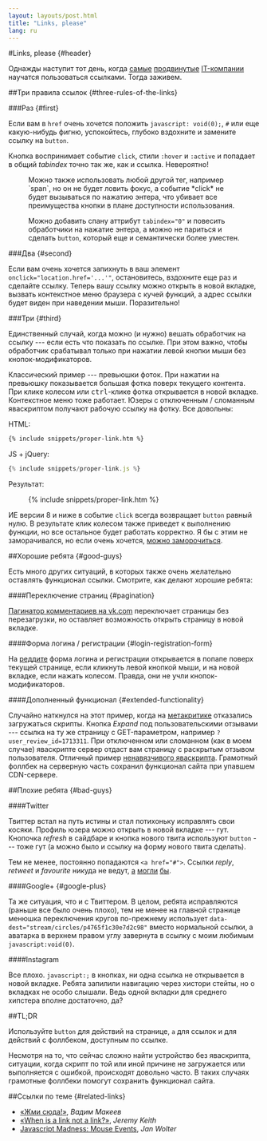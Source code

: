 ```yaml
---
layout: layouts/post.html
title: "Links, please"
lang: ru
---
```


#Links, please {#header}

Однажды наступит тот день, когда [самые](//twitter.com) [продвинутые](//instagram.com) [IT-компании](//plus.google.com) научатся пользоваться ссылками. Тогда заживем.

##Три правила ссылок {#three-rules-of-the-links}

###Раз {#first}

Если вам в `href` очень хочется положить `javascript: void(0);`, `#` или еще какую-нибудь фигню, успокойтесь, глубоко вздохните и замените ссылку на `button`.

Кнопка воспринимает событие `click`, стили `:hover` и `:active` и попадает в общий _tabindex_ точно так же, как и ссылка. Невероятно!

<figure class="info icon-umbrella" markdown="1">
Можно также использовать любой другой тег, например `span`, но он не будет ловить фокус, а событие *click* не будет вызываться по нажатию энтера, что убивает все преимущества кнопки в плане доступности использования.

Можно добавить спану аттрибут `tabindex="0"` и повесить обработчики на нажатие энтера, а можно не париться и сделать `button`, который еще и семантически более уместен.
</figure>

###Два {#second}

Если вам очень хочется запихнуть в ваш элемент `onclick="location.href='...'"`, остановитесь, вздохните еще раз и сделайте ссылку. Теперь вашу ссылку можно открыть в новой вкладке, вызвать контекстное меню браузера с кучей функций, а адрес ссылки будет виден при наведении мыши. Поразительно!

###Три {#third}

Единственный случай, когда можно (и нужно) вешать обработчик на ссылку --- если есть что показать по ссылке. При этом важно, чтобы обработчик срабатывал только при нажатии левой кнопки мыши без кнопок-модификаторов.

Классический пример --- превьюшки фоток. При нажатии на превьюшку показывается большая фотка поверх текущего контента. При клике колесом или <kbd>ctrl</kbd>-клике фотка открывается в новой вкладке. Контекстное меню тоже работает. Юзеры с отключенным&nbsp;/ сломанным яваскриптом получают рабочую ссылку на фотку. Все довольны:

HTML:

```html
{% include snippets/proper-link.htm %}
```

JS + jQuery:

```js
{% include snippets/proper-link.js %}
```

Результат:

<figure>
	{% include snippets/proper-link.htm %}
</figure>

<script>
dzDelayed.push(function() {
	{% include snippets/proper-link.js %}
});
</script>

ИЕ версии 8 и ниже в событие `click` всегда возвращает `button` равный нулю. В результате клик колесом также приведет к выполнению функции, но все остальное будет работать корректно. Я бы с этим не заморачивался, но если очень хочется, [можно заморочиться](http://unixpapa.com/js/mouse.html).

##Хорошие ребята {#good-guys}

Есть много других ситуаций, в которых также очень желательно оставлять функционал ссылки. Смотрите, как делают хорошие ребята:

####Переключение страниц {#pagination}

[Пагинатор комментариев на vk.com](http://vk.com/wall-35502680_11833) переключает страницы без перезагрузки, но оставляет возможность открыть страницу в новой вкладке.

####Форма логина&nbsp;/ регистрации {#login-registration-form}

На [реддите](//reddit.com) форма логина и регистрации открывается в попапе поверх текущей странице, если кликнуть левой кнопкой мыши, и на новой вкладке, если нажать колесом. Правда, они не учли кнопок-модификаторов.

####Дополненный функционал {#extended-functionality}

Случайно наткнулся на этот пример, когда на [метакритике](http://www.metacritic.com/game/pc/limbo) отказались загружаться скрипты. Кнопка *Expand* под пользовательскими отзывами --- ссылка на ту же страницу с GET-параметром, например `?user_review_id=1713311`. При отключенном или сломанном (как в моем случае) яваскрипте сервер отдаст вам страницу с раскрытым отзывом пользователя. Отличный пример [ненавязчивого яваскрипта](https://en.wikipedia.org/wiki/Unobtrusive_JavaScript). Грамотный фоллбек на серверную часть сохранил функционал сайта при упавшем CDN-сервере.

##Плохие ребята {#bad-guys}

####Twitter

Твиттер встал на путь истины и стал потихоньку исправлять свои косяки. Профиль юзера можно открыть в новой вкладке --- гут. Кнопочка *refresh* в сайдбаре и кнопка нового твита используют `button` --- тоже гут (а можно было и ссылку на форму нового твита сделать).

Тем не менее, постоянно попадаются `<a href="#">`. Ссылки *reply*, *retweet* и *favourite* никуда не ведут, [а](https://twitter.com/intent/tweet?in_reply_to=386573856179113985) [могли](https://twitter.com/intent/retweet?tweet_id=386573856179113985) [бы](https://twitter.com/intent/favorite?tweet_id=386573856179113985).

####Google+ {#google-plus}

Та же ситуация, что и с Твиттером. В целом, ребята исправляются (раньше все было очень плохо), тем не менее на главной странице менюшка переключения кругов по-прежнему использует `data-dest="stream/circles/p4765f1c30e7d2c98"` вместо нормальной ссылки, а аватарка в верхнем правом углу завернута в ссылку с моим любимым `javascript:void(0)`.

####Instagram

Все плохо. `javascript:;` в кнопках, ни одна ссылка не открывается в новой вкладке. Ребята запилили навигацию через хистори стейты, но о вкладках не особо слышали. Ведь одной вкладки для среднего хипстера вполне достаточно, да?

##TL;DR

Используйте `button` для действий на странице, `a` для ссылок и для действий с фоллбеком, доступным по ссылке.

Несмотря на то, что сейчас сложно найти устройство без яваскрипта, ситуации, когда скрипт по той или иной причине не загружается или выполняется с ошибкой, происходят довольно часто. В таких случаях грамотные фоллбеки помогут сохранить функционал сайта.

##Ссылки по теме {#related-links}

- <a class="iconlink" href="http://pepelsbey.net/pres/push-it/">«<span>Жми сюда!</span>»</a>, *Вадим Макеев*
- <a class="iconlink" href="http://adactio.com/journal/6022/">«<span>When is a link not a link?</span>»</a>, *Jeremy Keith*
- [Javascript Madness: Mouse Events](http://unixpapa.com/js/mouse.html), *Jan Wolter*
